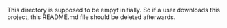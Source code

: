 This directory is supposed to be empyt initially.
So if a user downloads this project, this README.md file should be deleted afterwards.
